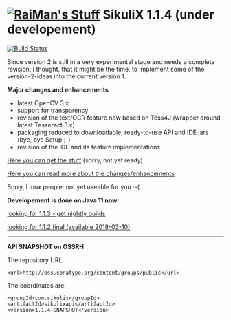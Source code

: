 [![RaiMan's Stuff](https://raw.github.com/RaiMan/SikuliX-2014-Docs/master/src/main/resources/docs/source/RaiManStuff64.png)](http://www.sikuli.org) SikuliX 1.1.4 (under developement)
============

[![Build Status](https://travis-ci.org/RaiMan/SikuliX1.svg?branch=master)](https://travis-ci.org/RaiMan/SikuliX-2014)

Since version 2 is still in a very experimental stage and needs a complete revision, I thought, that it might be the
time, to implement some of the version-2-ideas into the current version 1.

**Major changes and enhancements**
 - latest OpenCV 3.x
 - support for transparency
 - revision of the text/OCR feature now based on Tess4J (wrapper around latest Tesseract 3.x)
 - packaging reduced to downloadable, ready-to-use API and IDE jars (bye, bye Setup ;-) 
 - revision of the IDE and its feature implementations
 
[Here you can get the stuff](https://raiman.github.io/SikuliX1/downloads.html) (sorry, not yet ready)

[Here you can read more about the changes/enhancements](https://sikulix-2014.readthedocs.io/en/latest/news.html)

Sorry, Linux people: not yet useable for you :-(

**Developement is done on Java 11 now**

[looking for 1.1.3 - get nightly builds](https://raiman.github.io/SikuliX1/nightly.html)

[looking for 1.1.2 final (available 2018-03-10)](https://launchpad.net/sikuli/sikulix/1.1.2)

<hr>

**API SNAPSHOT on OSSRH**<br>

The repository URL:<br>
```
<url>http://oss.sonatype.org/content/groups/public</url>
```

The coordinates are:
```
<groupId>com.sikulix</groupId>
<artifactId>sikulixapi</artifactId>
<version>1.1.4-SNAPSHOT</version>
```

